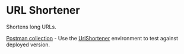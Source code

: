 
# URL Shortener

Shortens long URLs.

[Postman collection](https://github.com/bchrisb/url-shortener/tree/main/UrlShortener.IntegrationTests) - Use the [UrlShortener](https://github.com/bchrisb/url-shortener/blob/main/UrlShortener.IntegrationTests/UrlShortener.postman_environment.json) environment to test against deployed version.